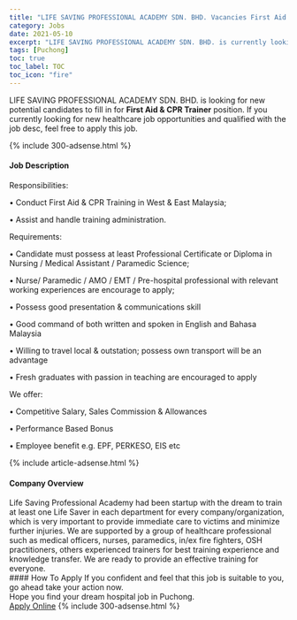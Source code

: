 ```yaml
---
title: "LIFE SAVING PROFESSIONAL ACADEMY SDN. BHD. Vacancies First Aid & CPR Trainer" 
category: Jobs 
date: 2021-05-10 
excerpt: "LIFE SAVING PROFESSIONAL ACADEMY SDN. BHD. is currently looking for suitable person to fill in the First Aid & CPR Trainer which positioned at Puchong" 
tags: [Puchong] 
toc: true 
toc_label: TOC 
toc_icon: "fire" 
--- 
```


<p>LIFE SAVING PROFESSIONAL ACADEMY SDN. BHD. is looking for new potential candidates to fill in for <b>First Aid & CPR Trainer</b> position. If you currently looking for new healthcare job opportunities and qualified with the job desc, feel free to apply this job.
</p>{% include 300-adsense.html %} 
<div><div><h4>Job Description</h4></div><div><div><span><div><p>Responsibilities:</p><p>&#8226; Conduct First Aid &amp; CPR Training in West &amp; East Malaysia;</p><p>&#8226; Assist and handle training administration.</p><p>Requirements:</p><p>&#8226; Candidate must possess at least Professional Certificate or Diploma in Nursing / Medical Assistant / Paramedic Science;</p><p>&#8226; Nurse/ Paramedic / AMO / EMT / Pre-hospital professional with relevant working experiences are encourage to apply;</p><p>&#8226; Possess good presentation &amp; communications skill</p><p>&#8226; Good command of both written and spoken in English and Bahasa Malaysia</p><p>&#8226; Willing to travel local &amp; outstation; possess own transport will be an advantage</p><p>&#8226; Fresh graduates with passion in teaching are encouraged to apply</p><p>We offer:</p><p>&#8226; Competitive Salary, Sales Commission &amp; Allowances</p><p>&#8226; Performance Based Bonus</p><p>&#8226; Employee benefit e.g. EPF, PERKESO, EIS etc</p></div></span></div></div></div> 
{% include article-adsense.html %} 
<div><div><h4>Company Overview</h4></div><div><div><span><div><div>Life Saving Professional Academy had been startup with the dream to train at least one Life Saver in each department for every company/organization, which is very important to provide immediate care to victims and minimize further injuries. We are supported by a group of healthcare professional such as medical officers, nurses, paramedics, in/ex fire fighters, OSH practitioners, others experienced trainers for best training experience and knowledge transfer. We are ready to provide an effective training for everyone.</div></div></span></div></div></div> 
#### How To Apply 
If you confident and feel that this job is suitable to you, go ahead take your action now. <br/> 
Hope you find your dream hospital job in Puchong. <br/> 
<a href="https://www.jobstreet.com.my/en/job/first-aid-cpr-trainer-4553727?jobId=jobstreet-my-job-4553727" class="btn btn--warning" target="_blank" rel="nofollow noopenner">Apply Online</a> 
{% include 300-adsense.html %} 